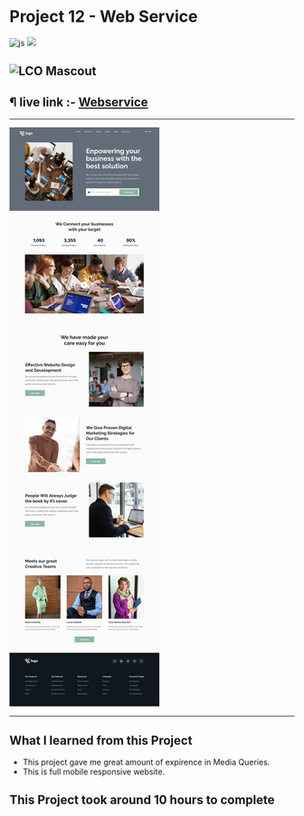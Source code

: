 # Project 12 - Web Service

![js](https://img.shields.io/badge/JS-Bootcamp-yellow) ![](https://img.shields.io/badge/HTML-Project_12-green)

## ![LCO Mascout](https://learncodeonline.in/mascot.png)

## ¶ live link :- [Webservice](https://assignment-12-webservice.netlify.app/)

---

![preview](./assets/images/12.png)

---
## What I learned from this Project

- This project gave me great amount of expirence in Media Queries.
- This is full mobile responsive website.

## This Project took around 10 hours to complete